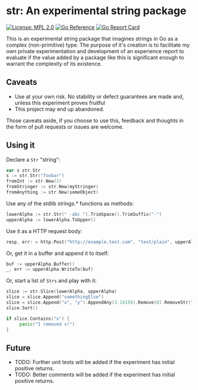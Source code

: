 # str: An experimental string package
[![License: MPL 2.0](https://img.shields.io/badge/License-MPL_2.0-brightgreen.svg)](https://opensource.org/licenses/MPL-2.0) [![Go Reference](https://pkg.go.dev/badge/github.com/tarndt/str.svg)](https://pkg.go.dev/github.com/tarndt/str) [![Go Report Card](https://goreportcard.com/badge/github.com/tarndt/str)](https://goreportcard.com/report/github.com/tarndt/str)

This is an experimental string package that imagines strings in Go as a complex (non-primitive) type. The purpose of it's creation is to facilitate my own private experimentation and development of an experience report to evaluate if the value added by a package like this is significant enough to warrant the complexity of its existence. 

## Caveats

* Use at your own risk. No stability or defect guarantees are made and, unless this experiment proves fruitful
* This project may end up abandoned.

Those caveats aside, if you choose to use this, feedback and thoughts in the form of pull requests or issues are welcome.

## Using it

Declare a `Str` "string":
```go 
var s str.Str
s := str.Str("foobar")
fromInt := str.New(3)
fromStringer := str.New(myStringer)
fromAnything := str.New(someObject)
```

Use any of the stdlib strings.* functions as methods:
```go
lowerAlpha := str.Str(" -abc ").TrimSpace().TrimSuffix("-")
upperAlpha := lowerAlpha.ToUpper()
```

Use it as a HTTP request body:
```go
resp, err: = http.Post("http://example.test.com", "text/plain", upperAlpha.Reader())
```

Or, get it in a buffer and append it to itself:
```go
buf := upperAlpha.Buffer()
_, err := upperAlpha.WriteTo(buf)
```

Or, start a list of `Strs` and play with it:
```go
slice := str.Slice(lowerAlpha, upperAlpha)
slice = slice.Append("somethingElse")
slice = slice.Append("x", "y").AppendAny(3.14159).Remove(0).RemoveStr("x")
slice.Sort()

if slice.Contains("x") {
	 panic("I removed x!")
}
```


## Future

* TODO: Further unit tests will be added if the experiment has initial positive returns.
* TODO: Better comments will be added if the experiment has initial positive returns.
